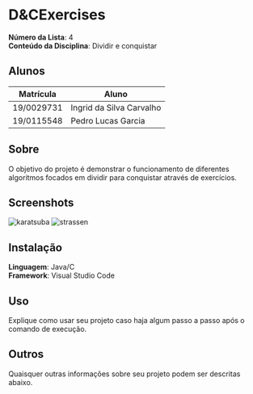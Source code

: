 #  D&CExercises

**Número da Lista**: 4<br>
**Conteúdo da Disciplina**: Dividir e conquistar<br>

## Alunos
|Matrícula | Aluno |
| -- | -- |
| 19/0029731  |  Ingrid da Silva Carvalho |
| 19/0115548  |  Pedro Lucas Garcia |

## Sobre 
O objetivo do projeto é demonstrar o funcionamento de diferentes algoritmos focados em dividir para conquistar através de exercícios.

## Screenshots

![karatsuba](https://github.com/projeto-de-algoritmos/DC_Exercises/assets/69825746/bb357cea-eab9-4932-a8e2-3dcbc479a70d)
![strassen](https://github.com/projeto-de-algoritmos/DC_Exercises/assets/69825746/779441e3-dd79-4bc5-8d47-9a20ff99f303)

## Instalação 
**Linguagem**: Java/C<br>
**Framework**: Visual Studio Code<br>

## Uso 
Explique como usar seu projeto caso haja algum passo a passo após o comando de execução.

## Outros 
Quaisquer outras informações sobre seu projeto podem ser descritas abaixo.




